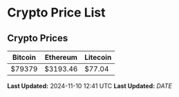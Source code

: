 # Crypto Price List

## Crypto Prices
| Bitcoin | Ethereum | Litecoin |
| ------- | -------- | -------- |
| $79379 | $3193.46 | $77.04 |
**Last Updated:** 2024-11-10 12:41 UTC
**Last Updated:** $DATE$
